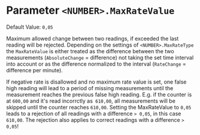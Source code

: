 # Parameter `<NUMBER>.MaxRateValue`
Default Value: `0,05`

Maximum allowed change between two readings, if exceeded the last reading will be rejected. Depending on the settings of `<NUMBER>.MaxRateType` the `MaxRateValue` is either treated as the difference between the two measurements (`AbsoluteChange` = difference) not taking the set time interval into account or as the difference normalized to the interval (`RateChange` = difference per minute).

If negative rate is disallowed and no maximum rate value is set, one false high reading will lead to a period of missing measurements until the measurement reaches the previous false high reading. E.g. if the counter is at `600,00` and it's read incorrctly as` 610,00`, all measurements will be skipped until the counter reaches `610,00`. Setting the MaxRateValue to `0,05` leads to a rejection of all readings with a difference `> 0,05`, in this case `610,00`. The rejection also applies to correct readings with a difference `> 0,05`!
